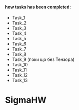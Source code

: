 #### how tasks has been completed:
* Task_1
* Task_2
* Task_3
* Task_4
* Task_5
* Task_6
* Task_7
* Task_8
* Task_9 (поки що без Тензора)
* Task_10
* Task_11
* Task_12
* Task_13

# SigmaHW

